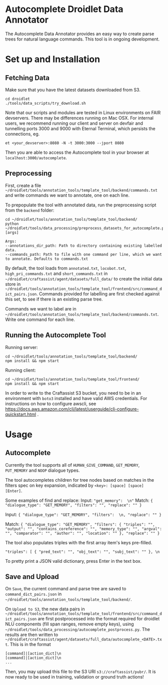 # Autocomplete Droidlet Data Annotator

The Autocomplete Data Annotator provides an easy way to create parse trees for natural language commands. This tool is in ongoing development.

# Set up and Installation
## Fetching Data
Make sure that you have the latest datasets downloaded from S3.
```
cd droidlet
./tools/data_scripts/try_download.sh
```
Note that our scripts and modules are tested in Linux environments on FAIR devservers. There may be differences running on Mac OSX.
For internal users, we recommend running our client and server on devfair and tunnelling ports 3000 and 9000 with Eternal Terminal, which persists the connections, eg.
```
et <your_devserver>:8080 -N -t 3000:3000 --jport 8080
```
Then you are able to access the Autocomplete tool in your browser at `localhost:3000/autocomplete`.

## Preprocessing
First, create a file `~/droidlet/tools/annotation_tools/template_tool/backend/commands.txt` and write commands we want to annotate, one on each line.

To prepopulate the tool with annotated data, run the preprocessing script from the `backend` folder:
```
cd ~/droidlet/tools/annotation_tools/template_tool/backend/
python ~/droidlet/tools/data_processing/preprocess_datasets_for_autocomplete.py [args]

Args:
--annotations_dir_path: Path to directory containing existing labelled data.
--commands_path: Path to file with one command per line, which we want to annotate. Defaults to commands.txt
```

By default, the tool loads from `annotated.txt`, `locobot.txt`, `high_pri_commands.txt` and `short_commands.txt` in `~/droidlet/craftassist/agent/datasets/full_data/` to create the initial data store in `~/droidlet/tools/annotation_tools/template_tool/frontend/src/command_dict_pairs.json`. Commands provided for labelling are first checked against this set, to see if there is an existing parse tree.

Commands we want to label are in `~/droidlet/tools/annotation_tools/template_tool/backend/commands.txt`. Write one command for each line.


## Running the Autocomplete Tool
Running server:
```
cd ~/droidlet/tools/annotation_tools/template_tool/backend/
npm install && npm start
```

Running client:
```
cd ~/droidlet/tools/annotation_tools/template_tool/frontend/
npm install && npm start
```

In order to write to the Craftassist S3 bucket, you need to be in an environment with `boto3` installed and have valid AWS credentials. For instructions on how to configure awscli, see https://docs.aws.amazon.com/cli/latest/userguide/cli-configure-quickstart.html .

# Usage
## Autocomplete

Currently the tool supports all of `HUMAN_GIVE_COMMAND`, `GET_MEMORY`, `PUT_MEMORY` and `NOOP` dialogue types.

The tool autocompletes children for tree nodes based on matches in the filters spec on key expansion, indicated by `<key>: [space] [space] [Enter]`.

Some examples of find and replace:
Input:
`"get_memory":  \n"`
Match:
`{ "dialogue_type": "GET_MEMORY", "filters": "", "replace": "" }`

Input:
`{ "dialogue_type": "GET_MEMORY", "filters":  \n, "replace": "" }`

Match:
`{ "dialogue_type": "GET_MEMORY", "filters": { "triples": "", "output": "", "contains_coreference": "", "memory_type": "", "argval": "", "comparator": "", "author": "", "location": "" }, "replace": "" }`

The tool also populates triples with the first array item's keys pre-filled.

`"triples": [ { "pred_text": "", "obj_text": "", "subj_text": "" }, \n`

To pretty print a JSON valid dictionary, press Enter in the text box.

## Save and Upload
On `Save`, the current command and parse tree are saved to `command_dict_pairs.json` in `~/droidlet/tools/annotation_tools/template_tool/backend/`.

On `Upload to S3`, the new data pairs in `~/droidlet/tools/annotation_tools/template_tool/frontend/src/command_dict_pairs.json` are first postprocessed into the format required for droidlet NLU components (fill span ranges, remove empty keys), using `~/droidlet/tools/data_processing/autocomplete_postprocess.py`. The results are then written to `~/droidlet/craftassist/agent/datasets/full_data/autocomplete_<DATE>.txt`. This is in the format

```
[command]|[action_dict]\n
[command]|[action_dict]\n
...
```

Then, you may upload this file to the S3 URI `s3://craftassist/pubr/`. It is now ready to be used in training, validation or ground truth actions!

